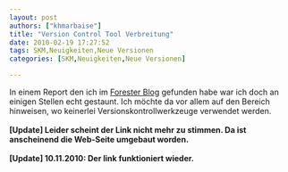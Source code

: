```yaml
---
layout: post
authors: ["khmarbaise"]
title: "Version Control Tool Verbreitung"
date: 2010-02-19 17:27:52
tags: SKM,Neuigkeiten,Neue Versionen
categories: [SKM,Neuigkeiten,Neue Versionen]

---
```

In einem Report den ich im <a href="http://blogs.forrester.com/appdev/2010/01/forrester-databyte-developer-scm-tool-adoption-and-use.html">Forester Blog</a> gefunden habe war ich doch an einigen Stellen echt gestaunt. Ich möchte da vor allem auf den Bereich hinweisen, wo keinerlei Versionskontrollwerkzeuge verwendet werden.
<br/>
<br/><b>[Update] Leider scheint der Link nicht mehr zu stimmen. Da ist anscheinend die Web-Seite umgebaut worden.</b>
<br/>
<br/><b>[Update] 10.11.2010: Der link funktioniert wieder.</b>
